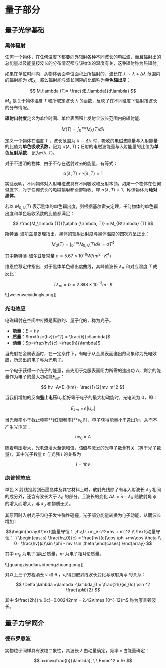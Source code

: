 
# 量子部分

## 量子光学基础

### 黑体辐射

任何一个物体，在任何温度下都要向外辐射各种不同波长的电磁波，而且辐射出的总能量以及能量按波长的分布情况都与该物体的温度有关，这种辐射称为热辐射。

如果在单位时间内，从物体表面单位面积上所辐射的、波长在 $\lambda \sim \lambda+\Delta \lambda$ 范围内的辐射能为 $dE_{\lambda}$，那么辐射能与波长间隔的比值称为**单色辐出度**：

$$
M_\lambda (T)= \frac{dE_\lambda}{d\lambda}
$$

$M_\lambda$ 是关于物体温度 $T$ 和所取定波长 $\lambda$ 的函数，反映了在不同温度下辐射按波长的分布情况。

**辐射出射度**定义为单位时间、单位表面积上发射全波长范围内的辐射能:

$$
M(T)=\int_0 ^{+\infty} M_\lambda (T)d\lambda
$$

定义一个物体在温度 $T$ ，波长范围为 $\lambda\sim \Delta \lambda$ 时，吸收的电磁波能量与入射能量的比值为**单色吸收系数**，记为 $\alpha (\lambda, T)$；反射的电磁波能量与入射能量的比值为**单色反射系数**，记为$\gamma (\lambda, T)$。

对于不透明的物体，由于不存在透射过去的能量，有等式：

$$
\alpha (\lambda ,T) + \gamma (\lambda, T)=1
$$

实验表明，不同物体对入射电磁波具有不同吸收和反射本领。如果一个物体在任何温度下，对于任何波长的电磁辐射都全部吸收，即 $\alpha (\lambda, T)=1$，称该物体为**绝对黑体**。

若以 $M_{0, \lambda}(T)$ 表示黑体的单色辐出度，则根据基尔霍夫定理，任何物体的单色辐出度和单色吸收系数的比值都满足：

$$
\frac{M_\lambda (T)}{\alpha (\lambda, T)} = M_{B\lambda} (T)
$$

斯特藩-玻尔兹曼定理指出，黑体的辐射出射度与黑体温度的四次方呈正比：

$$
M_0(T)= \int _0^{+\infty} M_{0,\lambda} (T)d\lambda = \sigma T^4
$$

其中斯特藩-玻尔兹曼常量 $\sigma =5.67\times 10^{-8} W / (m^2\cdot K^4)$

维恩位移定律指出，对于黑体单色辐出度曲线，其峰值波长 $\lambda _m$ 和对应温度 $T$ 成反比：

$$
T\lambda _m = b=2.898\times 10^{-3} m\cdot K
$$

![[weienweiyidinglv.png]]

### 光电效应

电磁辐射在空间中传播是离散的、量子化的，称为光子。

- **能量**：$E=hv$
- **质量**：$m=\frac{hv}{c^2} = \frac{h}{c\lambda}$
- **动量**：$p=\frac{hv}{c} =\frac{h}{\lambda}$

当光射在金属表面时，在一定条件下，有电子从金属表面逸出的现象称为光电效应，所逸出的电子称为光电子。

一个电子获得一个光子的能量，首先用于克服表面阻力所需的逸出功 $A$，剩余的能量作为电子的最大初动能$E_{km}$：

$$
hv -A=E_{km}= \frac{1}{2}mv_m^2
$$

当我们增加的反向**遏止电压**$U_a$恰好等于电子的最大初动能时，光电流为 0，即：

$$
E_{km} =e|U_a|
$$

当光频率小于截止频率**(红限频率)**$v_0$ 时，电子获得能量小于逸出功，从而不产生光电流：

$$
hv_0 = A
$$

随着电压增大，光电流增大至饱和值，该值与激发的光电子数量有关（等于光子数量），其中光子数量 $n$ 与光强 $I$ 的关系为：

$$
I=nhv
$$

### 康普顿效应

单色 X 射线投射到石墨晶体及其它材料上时，散射光线除了有与入射波长 $\lambda_0$ 相同的成分外，还含有波长大于 $\lambda_0$ 的部分，且波长的变化 $\Delta \lambda =\lambda -\lambda_0$ 随散射角 $\phi$ 的增大而增大，与 $\lambda_0$ 和物质无关。

其原因时入射光子和电子发生弹性碰撞，光子部分能量转换为电子动能，从而波长增加：

$$\begin{array}l
\text{能量守恒： }hv_0 +m_e c^2=hv + mc^2 \\
\text{动量守恒： } \begin{cases} \frac{hv_0}{c} = \frac{hv}{c}\cos \phi +mv\cos \theta  \\
0= \frac{hv}{c}\sin \phi - mv \sin \theta \end{cases}
\end{array}
$$

其中 $m_e$ 为电子(静止)质量，$m$ 为电子相对论质量。

![[guangziyudianzidpengzhuang.png]]

对以上三个方程消去 $v$ 和 $\theta$ ，可得到散射线波长变化与散射角 $\phi$ 的关系：

$$
\Delta \lambda =\lambda -\lambda_0 = \frac{2h}{m_0c} \sin ^2 \frac{\phi}{2}
$$

其中 $\frac{2h}{m_0c}=0.00242nm = 2.42\times 10^{-12}m$ 称为康普顿波长。

## 量子力学简介

### 德布罗意波

实物粒子同样具有波粒二象性，其波长 $\lambda$ 由动量确定，频率 $v$ 由能量确定：

$$
p=mv=\frac{h}{\lambda}, \ \ E=mc^2 = hv
$$

